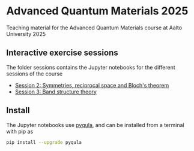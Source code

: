 # Advanced Quantum Materials 2025
Teaching material for the Advanced Quantum Materials course at Aalto University 2025

## Interactive exercise sessions
The folder sessions contains the Jupyter notebooks for the different sessions of the course
- [Session 2: Symmetries, reciprocal space and Bloch's theorem](https://github.com/joselado/Advanced_Quantum_Materials_2025/blob/main/jupyter-notebooks/session2.ipynb)
- [Session 3: Band structure theory](https://github.com/joselado/Advanced_Quantum_Materials_2025/blob/main/jupyter-notebooks/session3.ipynb)

## Install
The Jupyter notebooks use [pyqula](https://github.com/joselado/pyqula), and can be installed from a terminal with pip as

```bash
pip install --upgrade pyqula
```

